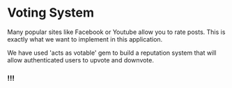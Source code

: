 # Voting System

Many popular sites like Facebook or Youtube allow you to rate posts. This is exactly what we want to implement in this application.

We have used 'acts as votable' gem to build a reputation system that will allow authenticated users to upvote and downvote.

### !!!